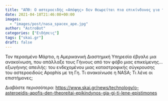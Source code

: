 ```yaml
---
title: "ΑΠΘ: Ο αστεροειδής «Απόφης» δεν θεωρείται πια επικίνδυνος για τη Γη -Τι λένε οι επιστήμονες"
date: 2021-04-18T21:46:08+00:00
images:
  - "images/post/nasa_spacex_ape.jpg"
author: "AstroBot"
categories: ["Ειδήσεις"]
tags: ["skai.gr"]
draft: false
---
```


Τον περασμένο Μάρτιο, η Αμερικανική Διαστημική Υπηρεσία έβγαλε μια ανακοίνωση, που απάλλαξε τους Γήινους από τον φόβο μιας επικείμενης... εξωγήινης απειλής: του ενδεχομένου μιας καταστροφικής σύγκρουσης του αστεροειδούς Apophis με τη Γη.  Τι ανακοίνωσε η NASA; Τι λένε οι επιστήμονες;

Διαβάστε περισσότερα: https://www.skai.gr/news/technology/o-asteroeidis-apofis-den-theoreitai-epikindynos-gia-gi-ti-lene-epistimones
